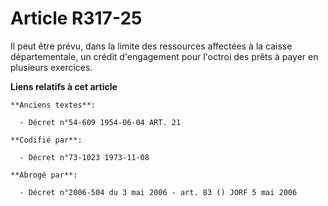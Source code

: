 # Article R317-25

Il peut être prévu, dans la limite des ressources affectées à la caisse départementale, un crédit d'engagement pour l'octroi
des prêts à payer en plusieurs exercices.

**Liens relatifs à cet article**

	**Anciens textes**:

	  - Décret n°54-609 1954-06-04 ART. 21

	**Codifié par**:

	  - Décret n°73-1023 1973-11-08

	**Abrogé par**:

	  - Décret n°2006-504 du 3 mai 2006 - art. 83 () JORF 5 mai 2006
